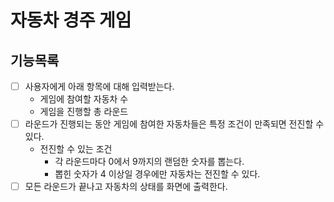 # 자동차 경주 게임
## 기능목록
- [ ] 사용자에게 아래 항목에 대해 입력받는다.
  - 게임에 참여할 자동차 수
  - 게임을 진행할 총 라운드
- [ ] 라운드가 진행되는 동안 게임에 참여한 자동차들은 특정 조건이 만족되면 전진할 수 있다.
  - 전진할 수 있는 조건
    - 각 라운드마다 0에서 9까지의 랜덤한 숫자를 뽑는다.
    - 뽑힌 숫자가 4 이상일 경우에만 자동차는 전진할 수 있다.
- [ ] 모든 라운드가 끝나고 자동차의 상태를 화면에 출력한다.
